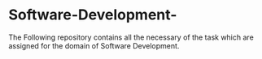 # Software-Development-
The Following repository contains all the necessary of the task which are assigned for the domain of Software Development. 
